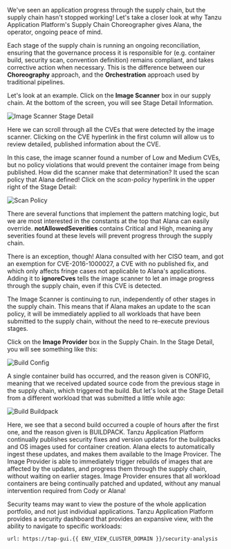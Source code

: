 We've seen an application progress through the supply chain, but the supply chain hasn't stopped working! Let's take a closer look at why Tanzu Application Platform's Supply Chain Choreographer gives Alana, the operator, ongoing peace of mind.

Each stage of the supply chain is running an ongoing reconciliation, ensuring that the governance process it is responsible for (e.g. container build, security scan, convention definition) remains compliant, and takes corrective action when necessary. This is the difference between our **Choreography** approach, and the **Orchestration** approach used by traditional pipelines.

Let's look at an example. Click on the **Image Scanner** box in our supply chain. At the bottom of the screen, you will see Stage Detail Information.

![Image Scanner Stage Detail](images/image-scanner-stage-detail.png)

Here we can scroll through all the CVEs that were detected by the image scanner. Clicking on the CVE hyperlink in the first column will allow us to review detailed, published information about the CVE.

In this case, the image scanner found a number of Low and Medium CVEs, but no policy violations that would prevent the container image from being published. How did the scanner make that determination? It used the scan policy that Alana defined! Click on the _scan-policy_ hyperlink in the upper right of the Stage Detail:

![Scan Policy](images/scan-policy.png)

There are several functions that implement the pattern matching logic, but we are most interested in the constants at the top that Alana can easily override. **notAllowedSeverities** contains Critical and High, meaning any severities found at these levels will prevent progress through the supply chain.

There is an exception, though! Alana consulted with her CISO team, and got an exemption for CVE-2016-1000027, a CVE with no published fix, and which only affects fringe cases not applicable to Alana's applications. Adding it to **ignoreCves** tells the image scanner to let an image progress through the supply chain, even if this CVE is detected.

The Image Scanner is continuing to run, independently of other stages in the supply chain. This means that if Alana makes an update to the scan policy, it will be immediately applied to all workloads that have been submitted to the supply chain, without the need to re-execute previous stages.

Click on the **Image Provider** box in the Supply Chain. In the Stage Detail, you will see something like this:

![Build Config](images/build-config.png)

A single container build has occurred, and the reason given is CONFIG, meaning that we received updated source code from the previous stage in the supply chain, which triggered the build. But let's look at the Stage Detail from a different workload that was submitted a little while ago:

![Build Buildpack](images/build-buildpack.png)

Here, we see that a second build occurred a couple of hours after the first one, and the reason given is BUILDPACK. Tanzu Application Platform continually publishes security fixes and version updates for the buildpacks and OS images used for container creation. Alana elects to automatically ingest these updates, and makes them available to the Image Provicer. The Image Provider is able to immediately trigger rebuilds of images that are affected by the updates, and progress them through the supply chain, without waiting on earlier stages. Image Provider ensures that all workload containers are being continually patched and updated, without any manual intervention required from Cody or Alana!

Security teams may want to view the posture of the whole application portfolio, and not just individual applications. Tanzu Application Platform provides a security dashboard that provides an expansive view, with the ability to navigate to specific workloads:

```dashboard:open-url
url: https://tap-gui.{{ ENV_VIEW_CLUSTER_DOMAIN }}/security-analysis
```
